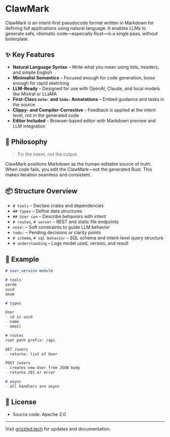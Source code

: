 # ClawMark

ClawMark is an intent-first pseudocode format written in Markdown for defining full applications using natural language. It enables LLMs to generate safe, idiomatic code—especially Rust—in a single pass, without boilerplate.

## ✨ Key Features

- **Natural Language Syntax** – Write what you mean using lists, headers, and simple English
- **Minimalist Semantics** – Focused enough for code generation, loose enough for rapid sketching
- **LLM-Ready** – Designed for use with OpenAI, Claude, and local models like Mixtral or LLaMA
- **First-Class `note:` and `todo:` Annotations** – Embed guidance and tasks in the source
- **Clippy- and Compiler-Corrective** – Feedback is applied at the intent level, not in the generated code
- **Editor Included** – Browser-based editor with Markdown preview and LLM integration

## 🧠 Philosophy

> Fix the intent, not the output.

ClawMark positions Markdown as the human-editable source of truth. When code fails, you edit the ClawMark—not the generated Rust. This makes iteration seamless and consistent.

## 📦 Structure Overview

- `# tools` – Declare crates and dependencies
- `## types` – Define data structures
- `## User can` – Describe behaviors with intent
- `# routes`, `# server` – REST and static file endpoints
- `note:` – Soft constraints to guide LLM behavior
- `todo:` – Pending decisions or clarity points
- `# schema`, `# sql behavior` – SQL schema and intent-level query structure
- `# understanding` – Logs model used, version, and result

## 🔧 Example

```markdown
# user_service module

# tools
serde
uuid
axum

# types

User
- id is uuid
- name
- email

# routes
root path prefix: /api

GET /users
- returns: list of User

POST /users
- creates new User from JSON body
- returns 201 or error

# async
- all handlers are async
```

## 📄 License

- Source code: Apeche 2.0

---
Visit [grizzled.tech](https://grizzled.tech) for updates and documentation.
